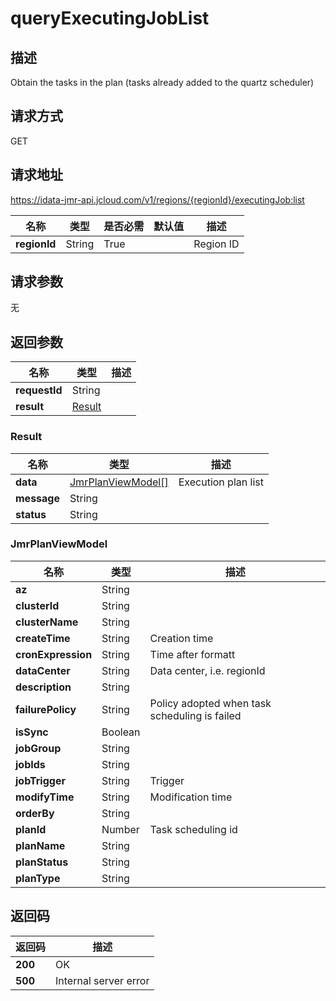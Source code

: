 # queryExecutingJobList


## 描述
Obtain the tasks in the plan (tasks already added to the quartz scheduler)

## 请求方式
GET

## 请求地址
https://idata-jmr-api.jcloud.com/v1/regions/{regionId}/executingJob:list

|名称|类型|是否必需|默认值|描述|
|---|---|---|---|---|
|**regionId**|String|True||Region ID|

## 请求参数
无


## 返回参数
|名称|类型|描述|
|---|---|---|
|**requestId**|String||
|**result**|[Result](##Result)||


### <a name="Result">Result</a>
|名称|类型|描述|
|---|---|---|
|**data**|[JmrPlanViewModel[]](##JmrPlanViewModel)|Execution plan list|
|**message**|String||
|**status**|String||
### <a name="JmrPlanViewModel">JmrPlanViewModel</a>
|名称|类型|描述|
|---|---|---|
|**az**|String||
|**clusterId**|String||
|**clusterName**|String||
|**createTime**|String|Creation time|
|**cronExpression**|String|Time after formatt|
|**dataCenter**|String|Data center, i.e. regionId|
|**description**|String||
|**failurePolicy**|String|Policy adopted when task scheduling is failed|
|**isSync**|Boolean||
|**jobGroup**|String||
|**jobIds**|String||
|**jobTrigger**|String|Trigger|
|**modifyTime**|String|Modification time|
|**orderBy**|String||
|**planId**|Number|Task scheduling id|
|**planName**|String||
|**planStatus**|String||
|**planType**|String||

## 返回码
|返回码|描述|
|---|---|
|**200**|OK|
|**500**|Internal server error|
